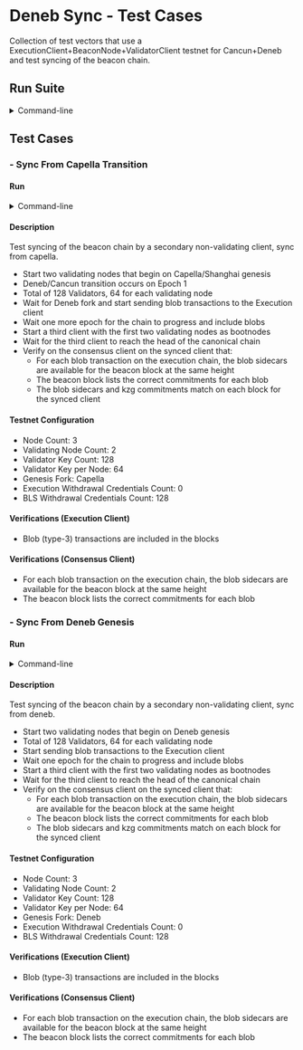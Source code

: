 # Deneb Sync - Test Cases

Collection of test vectors that use a ExecutionClient+BeaconNode+ValidatorClient testnet for Cancun+Deneb and test syncing of the beacon chain.

## Run Suite

<details>
<summary>Command-line</summary>

```bash
./hive --client <CLIENTS> --sim eth2/dencun --sim.limit "eth2-deneb-sync/"
```

</details>

## Test Cases

### - Sync From Capella Transition

#### Run

<details>
<summary>Command-line</summary>

```bash
./hive --client <CLIENTS> --sim eth2/dencun --sim.limit "eth2-deneb-sync/test-sync-from-capella-"
```

</details>

#### Description


Test syncing of the beacon chain by a secondary non-validating client, sync from capella.

- Start two validating nodes that begin on Capella/Shanghai genesis
- Deneb/Cancun transition occurs on Epoch 1
- Total of 128 Validators, 64 for each validating node
- Wait for Deneb fork and start sending blob transactions to the Execution client
- Wait one more epoch for the chain to progress and include blobs
- Start a third client with the first two validating nodes as bootnodes
- Wait for the third client to reach the head of the canonical chain
- Verify on the consensus client on the synced client that:
  - For each blob transaction on the execution chain, the blob sidecars are available for the
	beacon block at the same height
  - The beacon block lists the correct commitments for each blob
  - The blob sidecars and kzg commitments match on each block for the synced client


#### Testnet Configuration


- Node Count: 3
- Validating Node Count: 2
- Validator Key Count: 128
- Validator Key per Node: 64
- Genesis Fork: Capella
- Execution Withdrawal Credentials Count: 0
- BLS Withdrawal Credentials Count: 128

#### Verifications (Execution Client)


- Blob (type-3) transactions are included in the blocks

#### Verifications (Consensus Client)


- For each blob transaction on the execution chain, the blob sidecars are available for the beacon block at the same height
- The beacon block lists the correct commitments for each blob

### - Sync From Deneb Genesis

#### Run

<details>
<summary>Command-line</summary>

```bash
./hive --client <CLIENTS> --sim eth2/dencun --sim.limit "eth2-deneb-sync/test-sync-from-deneb-"
```

</details>

#### Description


Test syncing of the beacon chain by a secondary non-validating client, sync from deneb.

- Start two validating nodes that begin on Deneb genesis
- Total of 128 Validators, 64 for each validating node
- Start sending blob transactions to the Execution client
- Wait one epoch for the chain to progress and include blobs
- Start a third client with the first two validating nodes as bootnodes
- Wait for the third client to reach the head of the canonical chain
- Verify on the consensus client on the synced client that:
  - For each blob transaction on the execution chain, the blob sidecars are available for the
	beacon block at the same height
  - The beacon block lists the correct commitments for each blob
  - The blob sidecars and kzg commitments match on each block for the synced client


#### Testnet Configuration


- Node Count: 3
- Validating Node Count: 2
- Validator Key Count: 128
- Validator Key per Node: 64
- Genesis Fork: Deneb
- Execution Withdrawal Credentials Count: 0
- BLS Withdrawal Credentials Count: 128

#### Verifications (Execution Client)


- Blob (type-3) transactions are included in the blocks

#### Verifications (Consensus Client)


- For each blob transaction on the execution chain, the blob sidecars are available for the beacon block at the same height
- The beacon block lists the correct commitments for each blob

